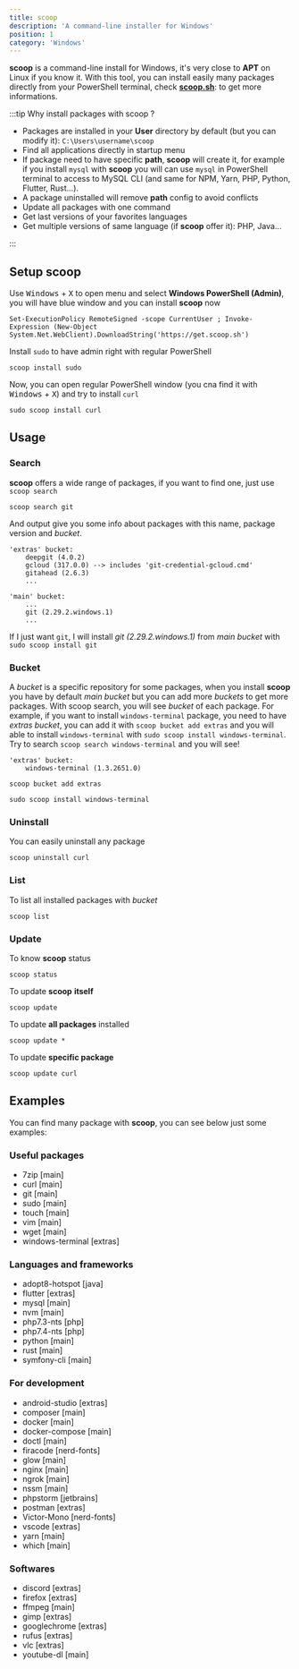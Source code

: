 ```yaml
---
title: scoop
description: 'A command-line installer for Windows'
position: 1
category: 'Windows'
---
```


<md-img source="scoop.webp"></md-img>

**scoop** is a command-line install for Windows, it's very close to **APT** on Linux if you know it. With this tool, you can install easily many packages directly from your PowerShell terminal, check [**scoop.sh**](https://scoop.sh): to get more informations.

:::tip Why install packages with scoop ?

- Packages are installed in your **User** directory by default (but you can modify it): `C:\Users\username\scoop`
- Find all applications directly in startup menu
- If package need to have specific **path**, **scoop** will create it, for example if you install `mysql` with **scoop** you will can use `mysql` in PowerShell terminal to access to MySQL CLI (and same for NPM, Yarn, PHP, Python, Flutter, Rust...).
- A package uninstalled will remove **path** config to avoid conflicts
- Update all packages with one command
- Get last versions of your favorites languages
- Get multiple versions of same language (if **scoop** offer it): PHP, Java...

:::

## Setup **scoop**

Use <kbd>Windows</kbd> + <kbd>X</kbd> to open menu and select **Windows PowerShell (Admin)**, you will have blue window and you can install **scoop** now

```powershell[PowerShell-Admin]
Set-ExecutionPolicy RemoteSigned -scope CurrentUser ; Invoke-Expression (New-Object System.Net.WebClient).DownloadString('https://get.scoop.sh')
```

Install `sudo` to have admin right with regular PowerShell

```powershell[PowerShell-Admin]
scoop install sudo
```

Now, you can open regular PowerShell window (you cna find it with <kbd>Windows</kbd> + <kbd>X</kbd>) and try to install `curl`

```powershell[PowerShell]
sudo scoop install curl
```

## Usage

### Search

**scoop** offers a wide range of packages, if you want to find one, just use `scoop search`

```powershell[PowerShell]
scoop search git
```

And output give you some info about packages with this name, package version and *bucket*.

```[Output]
'extras' bucket:
    deepgit (4.0.2)
    gcloud (317.0.0) --> includes 'git-credential-gcloud.cmd'
    gitahead (2.6.3)
    ...

'main' bucket:
    ...
    git (2.29.2.windows.1)
    ...
```

If I just want `git`, I will install *git (2.29.2.windows.1)* from *main* *bucket* with `sudo scoop install git`

### Bucket

A *bucket* is a specific repository for some packages, when you install **scoop** you have by default *main bucket* but you can add more *buckets* to get more packages. With scoop search, you will see *bucket* of each package. For example, if you want to install `windows-terminal` package, you need to have *extras bucket*, you can add it with `scoop bucket add extras` and you will able to install `windows-terminal` with `sudo scoop install windows-terminal`. Try to search `scoop search windows-terminal` and you will see!

```powershell[Output]
'extras' bucket:
    windows-terminal (1.3.2651.0)
```

```powershell[PowerShell]
scoop bucket add extras
```

```powershell[PowerShell]
sudo scoop install windows-terminal
```

### Uninstall

You can easily uninstall any package

```powershell[PowerShell]
scoop uninstall curl
```

### List

To list all installed packages with *bucket*

```powershell[PowerShell]
scoop list
```

### Update

To know **scoop** status

```powershell[PowerShell]
scoop status
```

To update **scoop** **itself**

```powershell[PowerShell]
scoop update
```

To update **all packages** installed

```powershell[PowerShell]
scoop update *
```

To update **specific package**

```powershell[PowerShell]
scoop update curl
```

## Examples

You can find many package with **scoop**, you can see below just some examples:

### Useful packages

- 7zip [main]
- curl [main]
- git [main]
- sudo [main]
- touch [main]
- vim [main]
- wget [main]
- windows-terminal [extras]

### Languages and frameworks

- adopt8-hotspot [java]
- flutter [extras]
- mysql [main]
- nvm [main]
- php7.3-nts [php]
- php7.4-nts [php]
- python [main]
- rust [main]
- symfony-cli [main]

### For development

- android-studio [extras]
- composer [main]
- docker [main]
- docker-compose [main]
- doctl [main]
- firacode [nerd-fonts]
- glow [main]
- nginx [main]
- ngrok [main]
- nssm [main]
- phpstorm [jetbrains]
- postman [extras]
- Victor-Mono [nerd-fonts]
- vscode [extras]
- yarn [main]
- which [main]

### Softwares

- discord [extras]
- firefox [extras]
- ffmpeg [main]
- gimp [extras]
- googlechrome [extras]
- rufus [extras]
- vlc [extras]
- youtube-dl [main]
